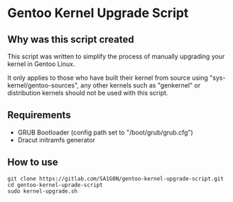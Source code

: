 # Gentoo Kernel Upgrade Script


## Why was this script created

This script was written to simplify the process of manually upgrading your kernel in Gentoo Linux.

It only applies to those who have built their kernel from source using "sys-kernel/gentoo-sources", any other kernels such as "genkernel" or distribution kernels should not be used with this script.

## Requirements
* GRUB Bootloader (config path set to "/boot/grub/grub.cfg")
* Dracut initramfs generator

## How to use

```
git clone https://gitlab.com/SA1G0N/gentoo-kernel-upgrade-script.git
cd gentoo-kernel-uprade-script
sudo kernel-upgrade.sh
```

